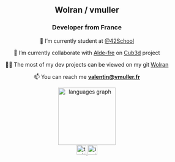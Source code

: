 
<h2 align="center">Wolran / vmuller </h2>
<h3 align="center">Developer from France </h3>


<div align="center">


🌱 I’m currently student at [@42School](https://github.com/42School)

👯 I’m currently collaborate with [Alde-fre](https://github.com/ForAbby-X)  on [Cub3d](https://github.com/Wolran/cub3D) project 

👨‍💻 The most of my dev projects can be viewed on my git [Wolran](https://github.com/Wolran)

📫 You can reach me **valentin@vmuller.fr**

</div>

<div align="center">
  <img src="https://github-readme-stats.vercel.app/api/top-langs/?username=wolran&layout=compact&theme=radical&langs_count=4"
  height="150" alt="languages graph"" height="150" alt="languages graph"  />
</div>

<div align="center">
  <a href="https://twitter.com/adraster" target="_blank">
    <img src="https://img.shields.io/static/v1?message=Twitter&logo=twitter&label=&color=1DA1F2&logoColor=white&labelColor=&style=for-the-badge" height="25" alt="twitter logo"  />
  </a>
  <a href="https://instagram.com/herr_vmuller" target="_blank">
    <img src="https://img.shields.io/static/v1?message=Instagram&logo=instagram&label=&color=E4405F&logoColor=white&labelColor=&style=for-the-badge" height="25" alt="instagram logo"  />
  </a>
</div>


    
